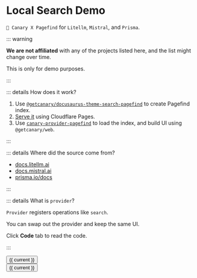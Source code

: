 <script setup lang="ts">
import { onMounted, computed, ref, watch } from "vue";

import Markdown from "../../../components/Markdown.vue";

const sources = ["litellm", "mistral", "prisma"] as const;
const source = ref<(typeof sources)[number]>(sources[0]);

const sourceData: Record<typeof sources, any> = {
  litellm: {
    base: "https://docs.litellm.ai",
    replace: "/static/litellm",
  },
  mistral: {
    base: "https://docs.mistral.ai",
    replace: "/static/mistral",
  },
  prisma: {
    base: "https://prisma.io/docs",
    replace: "/static/prisma",
  },
};

const globs = computed(() => {
  if (source.value === "litellm") {
    return [
      { name: "All", pattern: "**/*" },
      { name: "Proxy", pattern: "**/proxy/**" }
    ];
  }

  if (source.value === "mistral") {
    return [
      { name: "All", pattern: "**/*" },
      { name: "Guide", pattern: "**/guides/**" }
    ];
  }

  if (source.value === "prisma") {
    return [
      { name: "All", pattern: "**/*" }, 
      { name: "ORM", pattern: "**/orm/**" }, 
      { name: "Accelerate", pattern: "**/accelerate/**" }, 
      { name: "Pulse", pattern: "**/pulse/**" }
    ];
  }

  throw new Error();
});


const pagefindOptions = computed(() => ({
  _base: sourceData[source.value].base,
  _replace: sourceData[source.value].replace,
  path: `https://hosted-pagefind.pages.dev/static/${source.value}/pagefind/pagefind.js`,
}));


const tabs = ["UI", "Code"] as const;
const tab = ref(tabs[0]);

watch(source, () => {
  tab.value = tabs[0];
});

const loaded = ref(false);

onMounted(() => {
  Promise.all([
    import("@getcanary/web/components/canary-root.js"),
    import("@getcanary/web/components/canary-provider-pagefind.js"),
    import("@getcanary/web/components/canary-input.js"),
    import("@getcanary/web/components/canary-content.js"),
    import("@getcanary/web/components/canary-search.js"),
    import("@getcanary/web/components/canary-search-results.js"),
    import("@getcanary/web/components/canary-filter-tabs-glob.js"),
  ]).then(() => {
    loaded.value = true;
  });
});
</script>

# Local Search Demo

`🐤 Canary X Pagefind` for `Litellm`, `Mistral`, and `Prisma`.

::: warning

**We are not affiliated** with any of the projects listed here, and the list might change over time.

This is only for demo purposes.

:::

::: details How does it work?

1. Use [`@getcanary/docusaurus-theme-search-pagefind`](/docs/local/integrations/docusaurus.html#one-step-to-integrate) to create Pagefind index.
2. [Serve it](https://github.com/fastrepl/hosted-pagefind/tree/main/public/static) using Cloudflare Pages.
3. Use [`canary-provider-pagefind`](https://github.com/fastrepl/canary/blob/main/js/packages/web/src/components/canary-provider-pagefind.ts) to load the index, and build UI using `@getcanary/web`.

:::

::: details Where did the source come from?

- [docs.litellm.ai](https://docs.litellm.ai)
- [docs.mistral.ai](https://docs.mistral.ai)
- [prisma.io/docs](https://prisma.io/docs)

:::

::: details What is `provider`?

`Provider` registers operations like `search`.

You can swap out the provider and keep the same UI.

Click **Code** tab to read the code.

:::

<div class="flex flex-col gap-4 mt-6">
  <div class="flex gap-2 items-center">
    <button
      v-for="current in sources"
      :class="{ tag: true, selected: source === current }"
      @click="source = current"
    >
      {{ current }}
    </button>
  </div>
</div>

<div class="container flex flex-col gap-2 mt-6" v-if="loaded">
  <div class="flex gap-2 text-sm font-semibold">
    <button
      v-for="current in tabs"
      class="hover:underline"
      :class="{ underline: tab === current }"
      @click="tab = current"
    >
      {{ current }}
    </button>
  </div>

  <canary-root framework="vitepress" :key="source" :query="source" v-show="tab === 'UI'">
    <canary-provider-pagefind :options="pagefindOptions">
      <canary-content>
        <canary-input slot="input"></canary-input>
        <canary-search slot="mode">
          <canary-filter-tabs-glob slot="head" :tabs="globs"></canary-filter-tabs-glob>
          <canary-search-results slot="body">
          </canary-search-results>
        </canary-search>
      </canary-content>
    </canary-provider-pagefind>
  </canary-root>

  <template v-if="mode === 'Code'">

  <Markdown>

```html-vue{4-7}
<canary-root framework="vitepress">
  <canary-provider-pagefind options={JSON.stringify(options)}>
    <canary-content>
      <canary-input slot="input"></canary-input>
      <canary-search slot="mode">
        <canary-search-results slot="body"></canary-search-results>
      </canary-search>
    </canary-content>
  </canary-provider-pagefind>
</canary-root>
```

  </Markdown>

  </template>
</div>

<style scoped>
.container {
  height: 500px;
}

button.tag {
  font-size: 0.875rem;
  border: 1px solid var(--vp-c-divider);
  padding: 4px 12px;
  border-radius: 1rem;
}
button.tag:hover {
  background-color: var(--vp-c-brand-soft);
  opacity: 0.8;
}

button.tag.selected {
  background-color: var(--vp-c-brand-soft);
}

canary-root {
  --canary-content-max-width: 690px;
  --canary-content-max-height: 400px;
}
</style>
